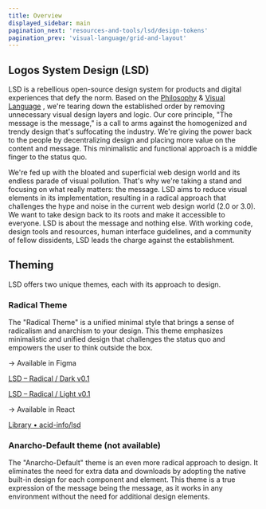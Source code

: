 ```yaml
---
title: Overview
displayed_sidebar: main
pagination_next: 'resources-and-tools/lsd/design-tokens'
pagination_prev: 'visual-language/grid-and-layout'
---
```


## Logos System Design (LSD)

LSD is a rebellious open-source design system for products and digital experiences that defy the norm. Based on the [Philosophy](https://www.notion.so/Philosophy-e9f9330417fa4c4db19b32f3ad9c0e14?pvs=21) & [Visual Language](https://www.notion.so/Visual-Language-ba5c311d09c74fc4bc97ad0d4ed545ac?pvs=21) , we're tearing down the established order by removing unnecessary visual design layers and logic. Our core principle, "The message is the message," is a call to arms against the homogenized and trendy design that's suffocating the industry. We're giving the power back to the people by decentralizing design and placing more value on the content and message. This minimalistic and functional approach is a middle finger to the status quo.

We're fed up with the bloated and superficial web design world and its endless parade of visual pollution. That's why we're taking a stand and focusing on what really matters: the message. LSD aims to reduce visual elements in its implementation, resulting in a radical approach that challenges the hype and noise in the current web design world (2.0 or 3.0). We want to take design back to its roots and make it accessible to everyone. LSD is about the message and nothing else. With working code, design tools and resources, human interface guidelines, and a community of fellow dissidents, LSD leads the charge against the establishment.

## Theming

LSD offers two unique themes, each with its approach to design.

### Radical Theme

The "Radical Theme" is a unified minimal style that brings a sense of radicalism and anarchism to your design. This theme emphasizes minimalistic and unified design that challenges the status quo and empowers the user to think outside the box.

→ Available in Figma 

[LSD – Radical / Dark v0.1](https://www.figma.com/community/file/1232693110330710020?searchSessionId=lh7x36gl-kmmloagxs0f)

[LSD – Radical / Light v0.1](https://www.figma.com/community/file/1232692398360647682?searchSessionId=lh7x36gl-kmmloagxs0f)

→ Available in React 

[Library  • acid-info/lsd](https://www.chromatic.com/library?appId=63e4f71c39dc65c5c703c1e8)

### Anarcho-Default theme (not available)

The "Anarcho-Default" theme is an even more radical approach to design. It eliminates the need for extra data and downloads by adopting the native built-in design for each component and element. This theme is a true expression of the message being the message, as it works in any environment without the need for additional design elements.